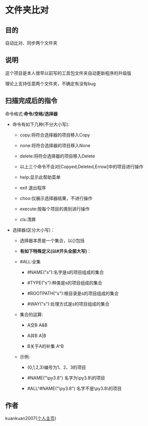 # 文件夹比对



## 目的

自动比对、同步两个文件夹

## 说明

这个项目是本人很早以前写的工具包文件夹自动更新程序的升级版

理论上支持任意两个文件夹，不确定有没有bug

## 扫描完成后的指令

命令格式:**命令/空格/选择器**

+ 命令有如下几种(不分大小写):
  
  + copy:将符合选择器的项目移入Copy
  
  + none:将符合选择器的项目移入None
  
  + delete:将符合选择器的项目移入Delete
  
  + 以上三个命令不会对[Copyed,Deleted,Errow]中的项目进行操作
  
  + help:显示此帮助菜单
  
  + exit 退出程序
  
  + choo:仅展示选择器结果，不进行操作
  
  + execute:按每个项目的类别进行操作
  
  + cls:清屏

+ 选择器(区分大小写)：
  
  + 选择器本质是一个集合，以{}包括
  
  + **有如下特殊定义(以#开头全部大写)**：
  
  + #ALL:全集
    
    + #NAME("s"):名字是s的项目组成的集合
    
    + #TYPE("s"):种类是s的项目组成的集合
    
    + #ROOTPATH("s"):根目录是s的项目组成的集合
    
    + #WAY("s"):处理方式是s的项目组成的集合
      
  
  + 集合的运算:
    
    + A交B A&B
    
    + A并B A|B
    
    + B关于A的补集 A^B
  
  + 示例:
    
    + {0,1,2,3}编号为1、2、3的项目
    
    + #NAME("\py3.8") 名字为\py3.8\的项目
    
    + #ALL^#NAME("\py3.8") 名字不是\py3.8\的项目

## 作者

kuankuan2007([个人主页](https://kuankuan2007.gitee.io))